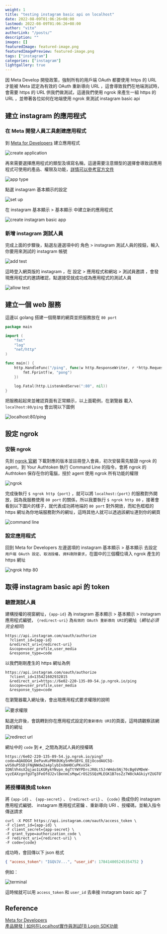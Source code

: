 ```yaml
---
weight: 1
title: "testing instagram basic api on localhost"
date: 2022-08-09T01:06:26+08:00
lastmod: 2022-08-09T01:06:26+08:00
author: "vito"
authorLink: "/posts/"
description: ""
images: []
featuredImage: featured-image.png
featuredImagePreview: featured-image.png
tags: ["instagram"]
categories: ["instagram"]
lightgallery: true
---
```

<!--more-->

因 Meta Develop 開發政策，強制所有的用戶端 OAuth 都要使用 https 的 URL 才能被 Meta 認定為有效的 OAuth 重新導向 URL ，這會導致我們在地端測試時，會需要 https 的 URL 供我們做測試，這邊我們使用 ngrok 來產生一組 https 的 URL ，並帶著各位如何在地端使用 ngrok 來測試 instagram basic api  

## 建立 instagram 的應用程式

### 在 Meta 開發人員工具創建應用程式

到 [Meta for Developers](https://developers.facebook.com/?no_redirect=1) 建立應用程式  

![create application](https://imgur.com/SqaqiXa.png)  

再來需要選擇應用程式的類型及填寫名稱，這邊需要注意類型的選擇會導致該應用程式可使用的產品、權限及功能，[詳情可以參考官方文件](https://developers.facebook.com/docs/development/create-an-app/app-dashboard/app-types)  

![app type](https://imgur.com/1xwkv4U.png)  

點選 instagram 基本顯示的設定  

![set up](https://imgur.com/dIVtYPY.png)  

在 instagram 基本顯示 > 基本顯示 中建立新的應用程式  

![create instagram basic app](https://imgur.com/FPtEXIA.png)  

### 新增 instagram 測試人員

完成上面的步驟後，點選左邊選項中的 角色 > instagram 測試人員的按鈕，輸入你要用來測試的 instagram 帳號  

![add test](https://imgur.com/7qNpQSo.png)  

這時登入網頁版的 instagram ，在 設定 > 應用程式和網站 > 測試員邀請 ，會發現應用程式的邀請確認，點選接受就成功成為應用程式的測試人員  

![allow test](https://imgur.com/BDULvxO.png)  

## 建立一個 web 服務

這邊以 golang 搭建一個簡單的網頁並把服務放在 `80 port`  

```go
package main

import (
    "fmt"
    "log"
    "net/http"
)

func main() {
    http.HandleFunc("/ping", func(w http.ResponseWriter, r *http.Request) {
        fmt.Fprintf(w, "pong")
    })

    log.Fatal(http.ListenAndServe(":80", nil))
}
```  

把服務起起來並確認頁面有正常顯示，以上面範例，在瀏覽器
載入 `localhost:80/ping` 會出現以下圖例  

![localhost:80/ping](https://imgur.com/KXqoinl.png)  

## 設定 ngrok

### 安裝 ngrok

先到 [ngrok 官網](https://ngrok.com/download) 下載對應的版本並註冊登入會員，初次安裝需先驗證 ngrok 的 agent，到 Your Authtoken 執行 Command Line 的指令，會將 ngrok 的 Authtoken 保存在你的電腦，授於 agent 使用 ngrok 所有功能的權限  

![ngrok](https://imgur.com/NE6GzRh.png)  

完成後執行 `$ ngrok http {port}` ，就可以將 `localhost:{port}` 的服務對外開放，因為我服務使用 `80 port` 的關係，所以我要執行 `$ ngrok http 80` ，接著會看到以下圖片的樣子，就代表成功將地端的 `80 port` 對外開放，而紅色框框的 https 網址為你地端服務對外的網址，這時其他人就可以透過該網址連到你的網頁  

![command line](https://imgur.com/2PikB8H.png)  

### 設定應用程式

回到 Meta for Developers 左邊選項的 instagram 基本顯示 > 基本顯示 去設定 `用戶端 OAuth 設定`、`取消授權`、`資料刪除要求`，在圖中的三個欄位填入 ngrok 產生的 https 網址  

![ngrok http 80](https://imgur.com/gtl7jDv.png)  

## 取得 instagram basic api 的 token

### 驗證測試人員

建構授權的視窗網址，`{app-id}` 為 instagram 基本顯示 > 基本顯示 > instagram 應用程式編號， `{redirect-uri}` 為`有效的 OAuth 重新導向 URI`的網址（*網址必須完全相同*）  

```url
https://api.instagram.com/oauth/authorize
  ?client_id={app-id}
  &redirect_uri={redirect-uri}
  &scope=user_profile,user_media
  &response_type=code
```  

以我們剛剛產生的 https 網址為例  

```url
https://api.instagram.com/oauth/authorize
  ?client_id=135421602932815
  &redirect_uri=https://6e02-220-135-89-54.jp.ngrok.io/ping
  &scope=user_profile,user_media
  &response_type=code
```  

在瀏覽器載入網址後，會出現應用程式要求權限的說明  

![要求權限](https://imgur.com/LPaPfJd.png)  

點選允許後，會跳轉到你在應用程式設定的`重新導向 URI`的頁面，這時請觀察該網頁的網址  

![redirect url](https://imgur.com/W2obeKW.png)  

網址中的 `code` 到 `#_` 之間為測試人員的授權碼  

```url
https://6e02-220-135-89-54.jp.ngrok.io/ping?code=AQAODGH_DePavKuPRK0UKy5nMnSBYG_EEjOcodAUC5Q-wVS0uP5SDjFNgNWdw2a4plybIndmH0CuPKvx5k-IDNlVh4sX2qjao1LKGRykYNvpn_6gTtYWYPDrcJR0Lt5JrWHdo5Nj70cBg6VMDeW-vyzEAXzgnfgUTg3FeOfdJ2vlBenmCsMqwCrOS2SSQzMLEGK1B7osZz7W8ckAGkiyYZUGTOTlIDDuy4UOpLJ_PJd_4g#_
```  

### 將授權碼換成 token

將 `{app-id}` 、 `{app-secret}` 、 `{redirect-uri}` 、 `{code}` 換成你的 instagram 應用程式編號、 instagram 應用程式密鑰 、重新導向 URI 、授權碼，並輸入指令傳送請求  

```curl
curl -X POST https://api.instagram.com/oauth/access_token \
-F client_id={app-id} \
-F client_secret={app-secret} \
-F grant_type=authorization_code \
-F redirect_uri={redirect-uri} \
-F code={code}
```  

成功時，會回傳以下 json 格式  

```json
{ "access_token": "IGQVJV...", "user_id": 178414005245354752 }
```  

例如：  

![terminal](https://imgur.com/5m0ZSpv.png)  

這時候就可以用 `access_token` 和 `user_id` 去串接 instagram basic api 了  

## Reference

[Meta for Developers](https://developers.facebook.com/docs/instagram-basic-display-api/getting-started)  
[產品開發 | 如何在Localhost實作與測試FB Login SDK功能](https://medium.com/alexchanglife/%E7%94%A2%E5%93%81%E9%96%8B%E7%99%BC-%E5%A6%82%E4%BD%95%E5%9C%A8localhost%E6%B8%AC%E8%A9%A6fb-login-sdk%E5%8A%9F%E8%83%BD-mac-5098973b9901)  